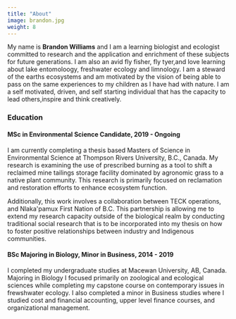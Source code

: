 ```yaml
---
title: "About"
image: brandon.jpg
weight: 8
---
```



My name is **Brandon Williams** and I am a learning biologist and ecologist committed to research and the application and enrichment of these subjects for future generations. I am also an avid fly fisher, fly tyer,and love learning about lake entomoloogy, freshwater ecology and limnology.  I am a steward of the earths ecosystems and am motivated by the vision of being able to pass on the same experiences to my children as I have had with nature. I am a self motivated, driven, and self starting individual that has the capacity to lead others,inspire and think creatively.


### Education


#### MSc in Environmental Science Candidate, 2019 - Ongoing

I am currently completing a thesis based Masters of Science in Environmental Science at Thompson Rivers University, B.C., Canada. My research is examining the use of prescribed burning as a tool to shift a reclaimed mine tailings storage facility dominated by agronomic grass to a native plant community. This research is primarily focused on reclamation and restoration efforts to enhance ecosystem function.

Additionally, this work involves a collaboration between TECK operations, and Nlaka'pamux First Nation of B.C. This partnership is allowing me to extend my research capacity outside of the biological realm by conducting traditional social research that is to be incorporated into my thesis on how to foster positive relationships between industry and Indigenous communities.

#### BSc Majoring in Biology, Minor in Business, 2014 - 2019

I completed my undergraduate studies at Macewan University, AB, Canada. Majoring in Biology I focused primarily on zoological and ecological sciences while completing my capstone course on contemporary issues in frewshwater ecology. I also completed a minor in Business studies where I studied cost and financial accounting, upper level finance courses, and organizational management. 
